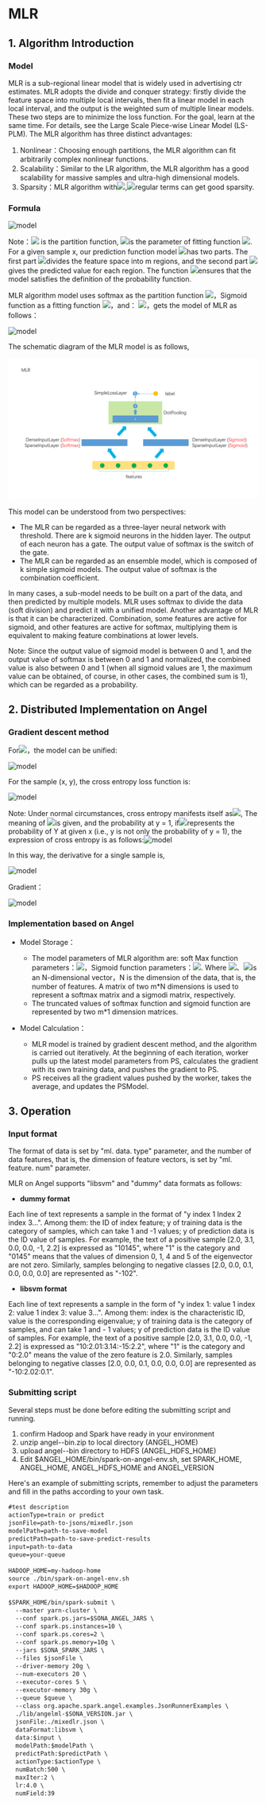 # MLR

## 1. Algorithm Introduction
### Model
MLR is a sub-regional linear model that is widely used in advertising ctr estimates. MLR adopts the divide and conquer strategy: firstly divide the feature space into multiple local intervals, then fit a linear model in each local interval, and the output is the weighted sum of multiple linear models. These two steps are to minimize the loss function. For the goal, learn at the same time. For details, see the Large Scale Piece-wise Linear Model (LS-PLM).
The MLR algorithm has three distinct advantages:
1. Nonlinear：Choosing enough partitions, the MLR algorithm can fit arbitrarily complex nonlinear functions.
2. Scalability：Similar to the LR algorithm, the MLR algorithm has a good scalability for massive samples and ultra-high dimensional models.
3. Sparsity：MLR algorithm with![](http://latex.codecogs.com/png.latex?\dpi{100}\inline%20L_1),![](http://latex.codecogs.com/png.latex?\dpi{100}\inline%20L_{2,1})regular terms can get good sparsity.

### Formula

![model](http://latex.codecogs.com/png.latex?\dpi{150}P(y|x)=g(\sum_{j=1}^m\sigma(u_j^Tx)\eta(yw_j^Tx)))

Note：![](http://latex.codecogs.com/png.latex?\dpi{100}\inline%20\sigma(\cdot)) is the partition function,
![](http://latex.codecogs.com/png.latex?\dpi{100}\inline%20w_1,w_2,...,w_m)is the parameter of fitting function
![](http://latex.codecogs.com/png.latex?\dpi{100}\inline%20\eta(\cdot)). For a given sample x, our prediction function model
![](http://latex.codecogs.com/png.latex?\dpi{100}\inline%20p(y|x))has two parts. The first part
![](http://latex.codecogs.com/png.latex?\dpi{100}\inline%20\sigma(u_{j^T}x))divides the feature space into m regions, and the second part
![](http://latex.codecogs.com/png.latex?\dpi{100}\inline%20\eta(yw_j^Tx))gives the predicted value for each region. The function
![](http://latex.codecogs.com/png.latex?\dpi{100}\inline%20g(\cdot))ensures that the model satisfies the definition of the probability function.

MLR algorithm model uses softmax as the partition function
![](http://latex.codecogs.com/png.latex?\dpi{100}\inline%20\sigma(x))，Sigmoid function as a fitting function
![](http://latex.codecogs.com/png.latex?\dpi{100}\inline%20\eta(x))，and：
![](http://latex.codecogs.com/png.latex?\dpi{100}\inline%20g(x)=x)，gets the model of MLR as follows：

![model](http://latex.codecogs.com/png.latex?\dpi{150}%20P(y=1|x)=\sum_{i=1}^m%20\frac{\exp(u_i^T%20x)}{\sum_{j=1}^m%20\exp(u_j^Tx)}\cdot\frac{1}{1+\exp(-w_i^Tx)})

The schematic diagram of the MLR model is as follows,

![](../imgs/mlr.png)

This model can be understood from two perspectives:
- The MLR can be regarded as a three-layer neural network with threshold. There are k sigmoid neurons in the hidden layer. The output of each neuron has a gate. The output value of softmax is the switch of the gate.
- The MLR can be regarded as an ensemble model, which is composed of k simple sigmoid models. The output value of softmax is the combination coefficient.

In many cases, a sub-model needs to be built on a part of the data, and then predicted by multiple models. MLR uses softmax to divide the data (soft division) and predict it with a unified model. Another advantage of MLR is that it can be characterized. Combination, some features are active for sigmoid, and other features are active for softmax, multiplying them is equivalent to making feature combinations at lower levels.

Note: Since the output value of sigmoid model is between 0 and 1, and the output value of softmax is between 0 and 1 and normalized, the combined value is also between 0 and 1 (when all sigmoid values are 1, the maximum value can be obtained, of course, in other cases, the combined sum is 1), which can be regarded as a probability.

## 2. Distributed Implementation on Angel
### Gradient descent method
For![](http://latex.codecogs.com/png.latex?\dpi{100}\inline%20y\in%20\\{-1,1\\})，the model can be unified:

![model](http://latex.codecogs.com/png.latex?\dpi{150}\begin{array}{ll}P(y|x)&=\sum^m_{i=1}\frac{exp(u_i^Tx)}{\sum_{j=1}^m%20exp(u_j^Tx)}\cdot\frac{1}{1+exp(-yw_i^Tx)}\\\\\\\\%20&=\sum^m_{i=1}\frac{exp(u_i^Tx)}{\sum_{j=1}^m%20exp(u_j^Tx)}\cdot\sigma(yw_i^Tx)\\\\\\\\%20&=\sum^m_{i=1}P_{softmax}^i(x)P_{sigmoid}^i(y|x)\end{array})

For the sample (x, y), the cross entropy loss function is:

![model](http://latex.codecogs.com/png.latex?\dpi{150}l(x,y)=-\ln{P(y|x)})

Note: Under normal circumstances, cross entropy manifests itself as![](http://latex.codecogs.com/png.latex?\dpi{100}\inline%20loss(x,y)=y\log{P(y|x)}+(1-y)\log{(1-P(y|x))}), The meaning of ![](http://latex.codecogs.com/png.latex?\dpi{100}\inline%20P(y|x))is given, and the probability at y = 1, if![](http://latex.codecogs.com/png.latex?\dpi{100}\inline%20P(y|x))represents the probability of Y at given x (i.e., y is not only the probability of y = 1), the expression of cross entropy is as follows:![model](http://latex.codecogs.com/png.latex?\dpi{100}l\inline%20(x,y)=-\ln{P(y|x)})

In this way, the derivative for a single sample is,

![model](http://latex.codecogs.com/png.latex?\dpi{150}\begin{array}{rl}l(x,y)&=-\ln{P(y|x)}=-\ln\frac{1}{\sum_{j=1}^m%20e^{u_j^Tx}}\sum_{i=1}^m{e^{u_i^Tx}}\sum(yw_i^Tx)\\\\\\\\%20&=\ln\sum_{j=1}^m%20e^{u_j^Tx}-\ln(\Sigma_{i=1}^m%20e^{u_i^Tx}\sigma(yw_i^Tx))\end{array})

Gradient：

![model](http://latex.codecogs.com/png.latex?\dpi{150}\begin{array}{rl}\triangledown_{u_k}l&=\frac{e^{u_k^Tx}x}{\Sigma_{j=1}^m%20e^{u_j^Tx}}-\frac{e^{u_k^Tx}\sigma(yw_k^Tx)x}{\Sigma_{i=1}^m%20e^{u_i^Tx}\sigma(yw_i^Tx)}=(P_{softmax}^k(x)-\frac{P_{softmax}^k(x)P_{sigmoid}^k(y|x)}{P(y|x)})x\\\\\\\\%20\triangledown_{w_k}l&=\frac{ye^{u_k^Tx}\sigma(yw_k^Tx)(\sigma(yw_k^Tx)-1)x}{\Sigma_{i=1}^m%20e^{u_i^Tx}\sigma(yw_i^Tx)}=\frac{P_{softmax}^k(x)P_{sigmoid}^k(y|x)}{P(y|x)}(P_{sigmoid}^k(y|x)-1)yx\end{array})

### Implementation based on Angel
* Model Storage：
    * The model parameters of MLR algorithm are: soft Max function parameters：![](http://latex.codecogs.com/png.latex?\dpi{100}\inline%20u_1,u_2,...,u_m)，Sigmoid function parameters：![](http://latex.codecogs.com/png.latex?\dpi{100}\inline%20w_1,w_2,...,w_m). Where ![](http://latex.codecogs.com/png.latex?\dpi{100}\inline%20u_i)、![](http://latex.codecogs.com/png.latex?\dpi{100}\inline%20w_i)is an N-dimensional vector，N is the dimension of the data, that is, the number of features. A matrix of two m*N dimensions is used to represent a softmax matrix and a sigmodi matrix, respectively.
    * The truncated values of softmax function and sigmoid function are represented by two m*1 dimension matrices.
    
* Model Calculation：    
    * MLR model is trained by gradient descent method, and the algorithm is carried out iteratively. At the beginning of each iteration, worker pulls up the latest model parameters from PS, calculates the gradient with its own training data, and pushes the gradient to PS.
    * PS receives all the gradient values pushed by the worker, takes the average, and updates the PSModel.

## 3. Operation
### Input format

The format of data is set by "ml. data. type" parameter, and the number of data features, that is, the dimension of feature vectors, is set by "ml. feature. num" parameter.

MLR on Angel supports "libsvm" and "dummy" data formats as follows:

* **dummy format**

Each line of text represents a sample in the format of "y index 1 Index 2 index 3...". Among them: the ID of index feature; y of training data is the category of samples, which can take 1 and -1 values; y of prediction data is the ID value of samples. For example, the text of a positive sample [2.0, 3.1, 0.0, 0.0, -1, 2.2] is expressed as "10145", where "1" is the category and "0145" means that the values of dimension 0, 1, 4 and 5 of the eigenvector are not zero. Similarly, samples belonging to negative classes [2.0, 0.0, 0.1, 0.0, 0.0, 0.0] are represented as "-102".

 * **libsvm format**

Each line of text represents a sample in the form of "y index 1: value 1 index 2: value 1 index 3: value 3...". Among them: index is the characteristic ID, value is the corresponding eigenvalue; y of training data is the category of samples, and can take 1 and - 1 values; y of prediction data is the ID value of samples. For example, the text of a positive sample [2.0, 3.1, 0.0, 0.0, -1, 2.2] is expressed as "10:2.01:3.14:-15:2.2", where "1" is the category and "0:2.0" means the value of the zero feature is 2.0. Similarly, samples belonging to negative classes [2.0, 0.0, 0.1, 0.0, 0.0, 0.0] are represented as "-10:2.02:0.1".


### Submitting script

Several steps must be done before editing the submitting script and running.

1. confirm Hadoop and Spark have ready in your environment
2. unzip angel-<version>-bin.zip to local directory (ANGEL_HOME)
3. upload angel-<version>-bin directory to HDFS (ANGEL_HDFS_HOME)
4. Edit $ANGEL_HOME/bin/spark-on-angel-env.sh, set SPARK_HOME, ANGEL_HOME, ANGEL_HDFS_HOME and ANGEL_VERSION

Here's an example of submitting scripts, remember to adjust the parameters and fill in the paths according to your own task.

```
#test description
actionType=train or predict
jsonFile=path-to-jsons/mixedlr.json
modelPath=path-to-save-model
predictPath=path-to-save-predict-results
input=path-to-data
queue=your-queue

HADOOP_HOME=my-hadoop-home
source ./bin/spark-on-angel-env.sh
export HADOOP_HOME=$HADOOP_HOME

$SPARK_HOME/bin/spark-submit \
  --master yarn-cluster \
  --conf spark.ps.jars=$SONA_ANGEL_JARS \
  --conf spark.ps.instances=10 \
  --conf spark.ps.cores=2 \
  --conf spark.ps.memory=10g \
  --jars $SONA_SPARK_JARS \
  --files $jsonFile \
  --driver-memory 20g \
  --num-executors 20 \
  --executor-cores 5 \
  --executor-memory 30g \
  --queue $queue \
  --class org.apache.spark.angel.examples.JsonRunnerExamples \
  ./lib/angelml-$SONA_VERSION.jar \
  jsonFile:./mixedlr.json \
  dataFormat:libsvm \
  data:$input \
  modelPath:$modelPath \
  predictPath:$predictPath \
  actionType:$actionType \
  numBatch:500 \
  maxIter:2 \
  lr:4.0 \
  numField:39
```
